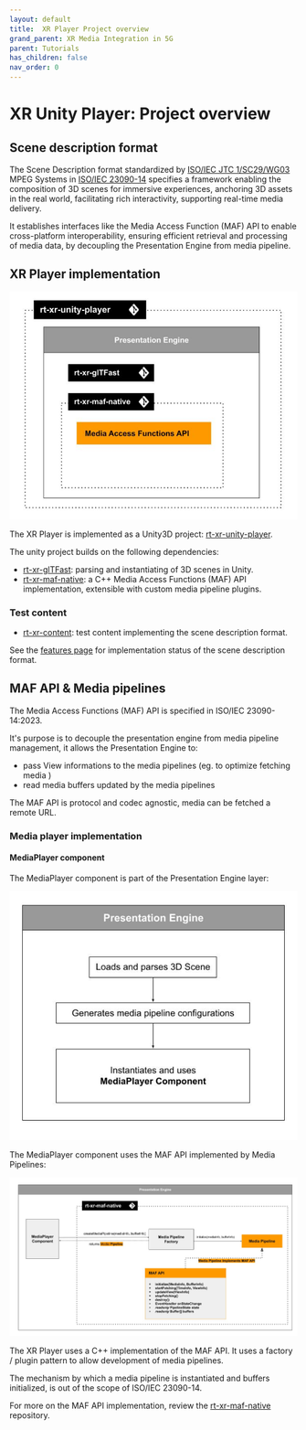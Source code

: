 ```yaml
---
layout: default
title:  XR Player Project overview
grand_parent: XR Media Integration in 5G
parent: Tutorials
has_children: false
nav_order: 0
---
```


# XR Unity Player: Project overview

## Scene description format

The Scene Description format standardized by [ISO/IEC JTC 1/SC29/WG03](https://www.iso.org/committee/45316.html) MPEG Systems in [ISO/IEC 23090-14](https://www.iso.org/standard/86439.html) specifies a framework enabling the composition of 3D scenes for immersive experiences, anchoring 3D assets in the real world, facilitating rich interactivity, supporting real-time media delivery.

It establishes interfaces like the Media Access Function (MAF) API to enable cross-platform interoperability, ensuring efficient retrieval and processing of media data, by decoupling the Presentation Engine from media pipeline.

## XR Player implementation

![Alt text](../images/rt-xr-overview.jpg) 

The XR Player is implemented as a Unity3D project: [rt-xr-unity-player](https://github.com/5G-MAG/rt-xr-unity-player).

The unity project builds on the following dependencies:
* [rt-xr-glTFast](https://github.com/5G-MAG/rt-xr-gITFast): parsing and instantiating of 3D scenes in Unity.
* [rt-xr-maf-native](https://github.com/5G-MAG/rt-xr-maf-native): a C++ Media Access Functions (MAF) API implementation, extensible with custom media pipeline plugins.

### Test content

* [rt-xr-content](https://github.com/5G-MAG/rt-xr-content): test content implementing the scene description format.

See the [features page](../repositories/featuresXRplayer.md) for implementation status of the scene description format.


## MAF API & Media pipelines

The Media Access Functions (MAF) API is specified in ISO/IEC 23090-14:2023.

It's purpose is to decouple the presentation engine from media pipeline management, it allows the Presentation Engine to:
- pass View informations to the media pipelines (eg. to optimize fetching media )
- read media buffers updated by the media pipelines

The MAF API is protocol and codec agnostic, media can be fetched a remote URL.

### Media player implementation

#### MediaPlayer component 

The MediaPlayer component is part of the Presentation Engine layer:

![Alt text](../images/rt-xr-presentation-engine.jpg)

The MediaPlayer component uses the MAF API implemented by Media Pipelines:

![Alt text](../images/rt-xr-maf-implementation.jpg)

The XR Player uses a C++ implementation of the MAF API. It uses a factory / plugin pattern to allow development of media pipelines.

The mechanism by which a media pipeline is instantiated and buffers initialized, is out of the scope of ISO/IEC 23090-14.

For more on the MAF API implementation, review the [rt-xr-maf-native](https://github.com/5G-MAG/rt-xr-maf-native) repository.
